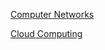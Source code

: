 [Computer Networks](https://www.geeksforgeeks.org/computer-network-tutorials/)

[Cloud Computing](https://www.geeksforgeeks.org/cloud-computing-tutorial/)
